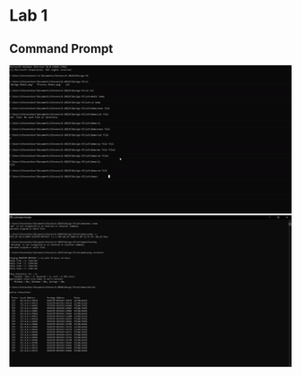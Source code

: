 # Lab 1
## Command Prompt
![Lab1_1.gif](https://github.com/Jonathan-Cho/Design-VI/blob/main/Lab1/Lab1_1.gif)
![Lab1_2.png](https://github.com/Jonathan-Cho/Design-VI/blob/main/Lab1/Lab1_2.png)
